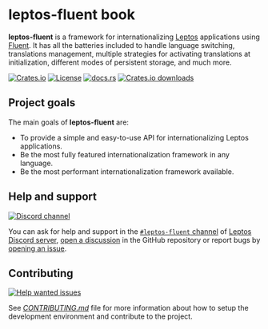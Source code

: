 # leptos-fluent book

**leptos-fluent** is a framework for internationalizing [Leptos] applications
using [Fluent]. It has all the batteries included to handle language switching,
translations management, multiple strategies for activating translations at
initialization, different modes of persistent storage, and much more.

[![Crates.io](https://img.shields.io/crates/v/leptos-fluent?logo=rust)](https://crates.io/crates/leptos-fluent)
[![License](https://img.shields.io/crates/l/leptos-fluent?logo=mit)](https://github.com/mondeja/leptos-fluent/blob/master/LICENSE)
[![docs.rs](https://img.shields.io/docsrs/leptos-fluent?logo=docs.rs)](https://docs.rs/leptos-fluent)
[![Crates.io downloads](https://img.shields.io/crates/d/leptos-fluent)](https://crates.io/crates/leptos-fluent)

## Project goals

The main goals of **leptos-fluent** are:

- To provide a simple and easy-to-use API for internationalizing Leptos
  applications.
- Be the most fully featured internationalization framework in any language.
- Be the most performant internationalization framework available.

## Help and support

[![Discord channel][discord-badge]][`#leptos-fluent` channel]

You can ask for help and support in the [`#leptos-fluent` channel] of
[Leptos Discord server], [open a discussion] in the GitHub repository or
report bugs by [opening an issue].

## Contributing

[![Help wanted issues](https://img.shields.io/badge/dynamic/json?url=https%3A%2F%2Fapi.github.com%2Fsearch%2Fissues%3Fq%3Drepo%3Amondeja%2Fleptos-fluent%2520label%3A%2522help%2520wanted%2522%2520is%3Aopen%2520-linked%3Apr&query=%24.total_count&suffix=%20open&logo=github&label=help%20wanted%20issues&color=228f6c&labelColor=228f6c&logoColor=white&style=flat-square)](https://github.com/mondeja/leptos-fluent/issues?q=is%3Aissue+is%3Aopen+label%3A%22help+wanted%22)

See [_CONTRIBUTING.md_] file for more information about how to setup the
development environment and contribute to the project.

[discord-badge]: https://img.shields.io/badge/Discord-grey?logo=discord&logoColor=white
[Leptos]: https://leptos.dev
[Fluent]: https://projectfluent.org
[`#leptos-fluent` channel]: https://discord.com/channels/1031524867910148188/1251579884371705927
[Leptos Discord server]: https://discord.com/channels/1031524867910148188
[open a discussion]: https://github.com/mondeja/leptos-fluent/discussions/new
[opening an issue]: https://github.com/mondeja/leptos-fluent/issues/new
[_CONTRIBUTING.md_]: https://github.com/mondeja/leptos-fluent/blob/master/CONTRIBUTING.md
